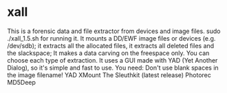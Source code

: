 # xall
This is a forensic data and file extractor from devices and image files. sudo ./xall_1.5.sh for running it. It mounts a DD/EWF image files or devices (e.g. /dev/sdb); it extracts all the allocated files, it extracts all deleted files and the slackspace; It makes a data carving on the freespace only. You can choose each type of extraction. It uses a GUI made with YAD (Yet Another Dialog), so it's simple and fast to use.
You need:
Don't use blank spaces in the image filename!
YAD
XMount
The Sleuthkit (latest release)
Photorec
MD5Deep
